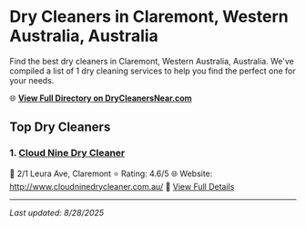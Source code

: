 # Dry Cleaners in Claremont, Western Australia, Australia

Find the best dry cleaners in Claremont, Western Australia, Australia. We've compiled a list of 1 dry cleaning services to help you find the perfect one for your needs.

🌐 **[View Full Directory on DryCleanersNear.com](https://drycleanersnear.com/city/Australia/Western%20Australia/Claremont)**

## Top Dry Cleaners

### 1. [Cloud Nine Dry Cleaner](https://drycleanersnear.com/dryCleaner/68ad16151d9ee695c9252d34/cloud-nine-dry-cleaner)
📍 2/1 Leura Ave, Claremont
⭐ Rating: 4.6/5
🌐 Website: http://www.cloudninedrycleaner.com.au/
🔗 [View Full Details](https://drycleanersnear.com/dryCleaner/68ad16151d9ee695c9252d34/cloud-nine-dry-cleaner)


---

*Last updated: 8/28/2025*
